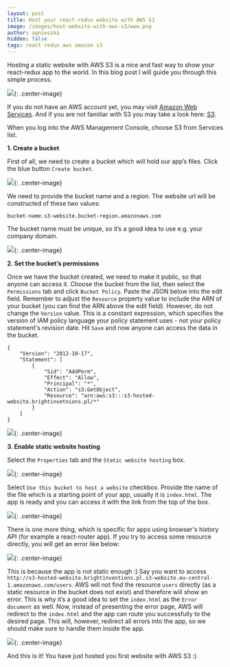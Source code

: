 ```yaml
---
layout: post
title: Host your react-redux website with AWS S3
image: /images/host-website-with-aws-s3/www.png
author: agnieszka
hidden: false
tags: react redux aws amazon s3
---
```


Hosting a static website with AWS S3 is a nice and fast way to show your react-redux app to the world. In this blog post I will guide you through this simple process.

![](/images/host-website-with-aws-s3/www.png){: .center-image}

If you do not have an AWS account yet, you may visit [Amazon Web Services](https://portal.aws.amazon.com/billing/signup#/start). And if you are not familiar with S3 you may take a look here: [S3](https://aws.amazon.com/s3/). 

When you log into the AWS Management Console, choose S3 from Services list. 

**1. Create a bucket**

First of all, we need to create a bucket which will hold our app’s files. Click the blue button `Create bucket`.

![](/images/host-website-with-aws-s3/create_bucket.png){: .center-image}

We need to provide the bucket name and a region. The website url will be constructed of these two values:

`bucket-name.s3-website.bucket-region.amazonaws.com`

The bucket name must be unique, so it’s a good idea to use e.g. your company domain.

![](/images/host-website-with-aws-s3/bucket_name.png){: .center-image}

**2. Set the bucket’s permissions**

Once we have the bucket created, we need to make it public, so that anyone can access it. Choose the bucket from the list, then select the `Permissions` tab and click `Bucket Policy`. Paste the JSON below into the edit field. Remember to adjust the `Resource` property value to include the ARN of your bucket (you can find the ARN above the edit field). However, do not change the `Version` value. This is a constant expression, which specifies the version of IAM policy language your policy statement uses - not your policy statement's revision date. Hit `Save` and now anyone can access the data in the bucket.

```
{
    "Version": "2012-10-17",
    "Statement": [
        {
            "Sid": "AddPerm",
            "Effect": "Allow",
            "Principal": "*",
            "Action": "s3:GetObject",
            "Resource": "arn:aws:s3:::s3-hosted-website.brightinvetnions.pl/*"
        }
    ]
}
```

![](/images/host-website-with-aws-s3/permissions.png){: .center-image}

**3. Enable static website hosting**

Select the `Properties` tab and the `Static website hosting` box.

![](/images/host-website-with-aws-s3/properties.png){: .center-image}

Select `Use this bucket to host a website` checkbox. Provide the name of the file which is a starting point of your app, usually it is `index.html`. The app is ready and you can access it with the link from the top of the box.

![](/images/host-website-with-aws-s3/index.png){: .center-image}

There is one more thing, which is specific for apps using browser's history API (for example a react-router app). If you try to access some resource directly, you will get an error like below: 

![](/images/host-website-with-aws-s3/404.png){: .center-image}

This is because the app is not static enough :) Say you want to access `http://s3-hosted-website.brightinventions.pl.s3-website.eu-central-1.amazonaws.com/users`. AWS will not find the resource `users` directly (as a static resource in the bucket does not exist) and therefore will show an error. This is why it’s a good idea to set the `index.html` as the `Error document` as well. Now, instead of presenting the error page, AWS will redirect to the `index.html` and the app can route you successfully to the desired page. This will, however, redirect all errors into the app, so we should make sure to handle them inside the app.

![](/images/host-website-with-aws-s3/error.png){: .center-image}

And this is it! You have just hosted you first website with AWS S3 :)